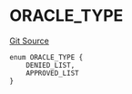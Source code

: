 # ORACLE_TYPE
[Git Source](https://github.com/thrackle-io/tron/blob/1a1d6b2809bc510780a53bad6853fa1ef1652aab/src/protocol/economic/ruleProcessor/RuleCodeData.sol)


```solidity
enum ORACLE_TYPE {
    DENIED_LIST,
    APPROVED_LIST
}
```

